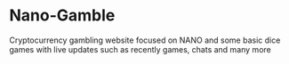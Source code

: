 # Nano-Gamble
Cryptocurrency gambling website focused on NANO and some basic dice games with live updates such as recently games, chats and many more
